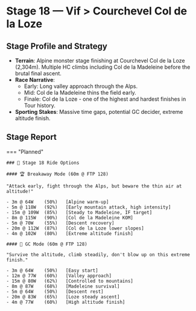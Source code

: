 # Stage 18 — Vif > Courchevel Col de la Loze

## Stage Profile and Strategy

- **Terrain**: Alpine monster stage finishing at Courchevel Col de la Loze (2,304m). Multiple HC climbs including Col de la Madeleine before the brutal final ascent.
- **Race Narrative**:
	- Early: Long valley approach through the Alps.
	- Mid: Col de la Madeleine thins the field early.
	- Finale: Col de la Loze - one of the highest and hardest finishes in Tour history.
- **Sporting Stakes**: Massive time gaps, potential GC decider, extreme altitude finish.

## Stage Report

=== "Planned"

	### 🚴 Stage 18 Ride Options

	#### 🏆 Breakaway Mode (60m @ FTP 128)
	
	"Attack early, fight through the Alps, but beware the thin air at altitude!"

	- 3m @ 64W    (50%)   [Alpine warm-up]
	- 5m @ 118W   (92%)   [Early mountain attack, high intensity]
	- 15m @ 109W  (85%)   [Steady to Madeleine, IF target]
	- 8m @ 115W   (90%)   [Col de la Madeleine KOM]
	- 5m @ 70W    (55%)   [Descent recovery]
	- 20m @ 112W  (87%)   [Col de la Loze lower slopes]
	- 4m @ 102W   (80%)   [Extreme altitude finish]
	
	#### 🦺 GC Mode (60m @ FTP 128)

	"Survive the altitude, climb steadily, don't blow up on this extreme finish."

	- 3m @ 64W    (50%)   [Easy start]
	- 12m @ 77W   (60%)   [Valley approach]
	- 15m @ 80W   (62%)   [Controlled to mountains]
	- 8m @ 87W    (68%)   [Madeleine survival]
	- 5m @ 64W    (50%)   [Descent rest]
	- 20m @ 83W   (65%)   [Loze steady ascent]
	- 4m @ 77W    (60%)   [High altitude finish]
